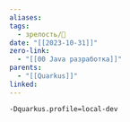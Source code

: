 ```yaml
---
aliases: 
tags:
  - зрелость/🌱
date: "[[2023-10-31]]"
zero-link:
  - "[[00 Java разработка]]"
parents:
  - "[[Quarkus]]"
linked: 
---
```

```
-Dquarkus.profile=local-dev
```
